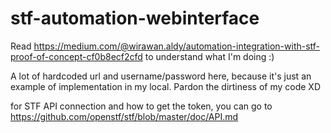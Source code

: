 # stf-automation-webinterface

Read https://medium.com/@wirawan.aldy/automation-integration-with-stf-proof-of-concept-cf0b8ecf2cfd to understand what I'm doing :)

A lot of hardcoded url and username/password here, because it's just an example of implementation in my local. Pardon the dirtiness of my code XD

for STF API connection and how to get the token, you can go to https://github.com/openstf/stf/blob/master/doc/API.md
